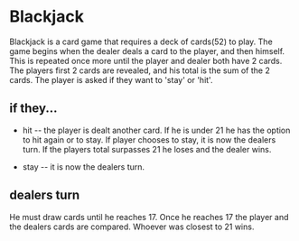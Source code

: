 Blackjack
=========
Blackjack is a card game that requires a deck of cards(52) to play.
The game begins when the dealer deals a card to the player, and then himself. This is repeated once more until the player and dealer both have 2 cards. The players first 2 cards are revealed, and his total is the sum of the 2 cards. The player is asked if they want to 'stay' or 'hit'.

if they...
-----------
- hit -- the player is dealt another card. If he is under 21 he has the option to hit again or to stay. If player chooses to stay, it is now the dealers turn. If the players total surpasses 21 he loses and the dealer wins.

- stay -- it is now the dealers turn.


dealers turn
------------
He must draw cards until he reaches 17. Once he reaches 17 the player and the dealers cards are compared. Whoever was closest to 21 wins.

